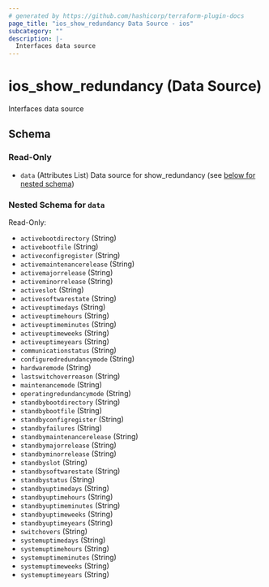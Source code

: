 ```yaml
---
# generated by https://github.com/hashicorp/terraform-plugin-docs
page_title: "ios_show_redundancy Data Source - ios"
subcategory: ""
description: |-
  Interfaces data source
---
```


# ios_show_redundancy (Data Source)

Interfaces data source



<!-- schema generated by tfplugindocs -->
## Schema

### Read-Only

- `data` (Attributes List) Data source for show_redundancy (see [below for nested schema](#nestedatt--data))

<a id="nestedatt--data"></a>
### Nested Schema for `data`

Read-Only:

- `activebootdirectory` (String)
- `activebootfile` (String)
- `activeconfigregister` (String)
- `activemaintenancerelease` (String)
- `activemajorrelease` (String)
- `activeminorrelease` (String)
- `activeslot` (String)
- `activesoftwarestate` (String)
- `activeuptimedays` (String)
- `activeuptimehours` (String)
- `activeuptimeminutes` (String)
- `activeuptimeweeks` (String)
- `activeuptimeyears` (String)
- `communicationstatus` (String)
- `configuredredundancymode` (String)
- `hardwaremode` (String)
- `lastswitchoverreason` (String)
- `maintenancemode` (String)
- `operatingredundancymode` (String)
- `standbybootdirectory` (String)
- `standbybootfile` (String)
- `standbyconfigregister` (String)
- `standbyfailures` (String)
- `standbymaintenancerelease` (String)
- `standbymajorrelease` (String)
- `standbyminorrelease` (String)
- `standbyslot` (String)
- `standbysoftwarestate` (String)
- `standbystatus` (String)
- `standbyuptimedays` (String)
- `standbyuptimehours` (String)
- `standbyuptimeminutes` (String)
- `standbyuptimeweeks` (String)
- `standbyuptimeyears` (String)
- `switchovers` (String)
- `systemuptimedays` (String)
- `systemuptimehours` (String)
- `systemuptimeminutes` (String)
- `systemuptimeweeks` (String)
- `systemuptimeyears` (String)
